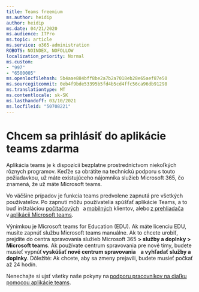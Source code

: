 ```yaml
---
title: Teams freemium
ms.author: heidip
author: heidip
ms.date: 04/21/2020
ms.audience: ITPro
ms.topic: article
ms.service: o365-administration
ROBOTS: NOINDEX, NOFOLLOW
localization_priority: Normal
ms.custom:
- "997"
- "6500005"
ms.openlocfilehash: 5b4aae884bff8be2a7b2a7018eb28e65aef87e50
ms.sourcegitcommit: 0eb4f9bde53395b5fd4b5cd4ffc56ca96db91298
ms.translationtype: MT
ms.contentlocale: sk-SK
ms.lasthandoff: 03/10/2021
ms.locfileid: "50708221"
---
```

# <a name="id-like-to-sign-up-for-teams-for-free"></a>Chcem sa prihlásiť do aplikácie teams zdarma

Aplikácia teams je k dispozícii bezplatne prostredníctvom niekoľkých rôznych programov. Keďže sa obrátite na technickú podporu s touto požiadavkou, už máte existujúceho nájomníka služieb Microsoft 365, čo znamená, že už máte Microsoft teams.

Vo väčšine prípadov je funkcia teams predvolene zapnutá pre všetkých používateľov. Po zapnutí môžu používatelia spúšťať aplikácie Teams, a to buď inštaláciou [počítačových](https://docs.microsoft.com/MicrosoftTeams/get-clients#desktop-client)   a [mobilných](https://docs.microsoft.com/MicrosoftTeams/get-clients#mobile-clients) klientov, alebo [z prehliadača](https://dos.microsoft.com/MicrosoftTeams/get-clients#web-client)   v [aplikácii Microsoft teams](https://www.microsoft.com/microsoft-teams/teams-for-work).

Výnimkou je Microsoft teams for Education (EDU). Ak máte licenciu EDU, musíte zapnúť službu Microsoft teams manuálne. Ak to chcete urobiť, prejdite do centra spravovania služieb Microsoft 365 **> služby a doplnky > Microsoft teams**. Ak používate centrum spravovania pre nové tímy, budete musieť vypnúť **vyskúšať nové centrum spravovania**    **a vyhľadať služby a doplnky**. Dôležité: Ak chcete, aby sa zmeny prejavili, budete musieť počkať až 24 hodín.

Nenechajte si ujsť všetky naše pokyny na [podporu pracovníkov na diaľku pomocou aplikácie teams](https://docs.microsoft.com/MicrosoftTeams/support-remote-work-with-teams).

